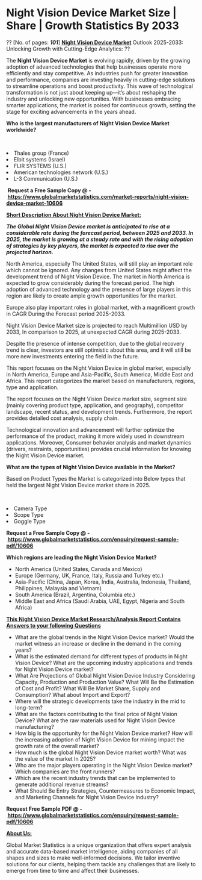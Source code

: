 <H1>Night Vision Device Market Size | Share | Growth Statistics By 2033</H1><p>?? [No. of pages:&nbsp;<strong><em>101</em></strong>]&nbsp;<strong><a href="https://www.globalmarketstatistics.com/market-reports/night-vision-device-market-10606">Night Vision Device&nbsp;Market</a></strong>&nbsp;Outlook 2025-2033: Unlocking Growth with Cutting-Edge Analytics: ??</p><p>The <strong>Night Vision Device Market</strong> is evolving rapidly, driven by the growing adoption of advanced technologies that help businesses operate more efficiently and stay competitive. As industries push for greater innovation and performance, companies are investing heavily in cutting-edge solutions to streamline operations and boost productivity. This wave of technological transformation is not just about keeping up&mdash;it&rsquo;s about reshaping the industry and unlocking new opportunities. With businesses embracing smarter applications, the market is poised for continuous growth, setting the stage for exciting advancements in the years ahead.</p><p><strong>Who is the largest manufacturers of Night Vision Device Market worldwide?</strong></p><p>&nbsp;<li>Thales group (France)<li> Elbit systems (Israel)<li> FLIR SYSTEMS (U.S.)<li> American technologies network (U.S.)<li> L-3 Communication (U.S.)</p><p>&nbsp;<strong>Request a Free Sample Copy @ -&nbsp;<a href="https://www.globalmarketstatistics.com/market-reports/night-vision-device-market-10606">https://www.globalmarketstatistics.com/market-reports/night-vision-device-market-10606</a></strong></p><p><strong><u>Short Description About Night Vision Device Market:</u></strong></p><p><strong><em>The Global Night Vision Device market is anticipated to rise at a considerable rate during the forecast period, between 2025 and 2033. In 2025, the market is growing at a steady rate and with the rising adoption of strategies by key players, the market is expected to rise over the projected horizon.</em></strong></p><p>North America, especially The United States, will still play an important role which cannot be ignored. Any changes from United States might affect the development trend of Night Vision Device. The market in North America is expected to grow considerably during the forecast period. The high adoption of advanced technology and the presence of large players in this region are likely to create ample growth opportunities for the market.</p><p>Europe also play important roles in global market, with a magnificent growth in CAGR During the Forecast period 2025-2033.</p><p>Night Vision Device Market size is projected to reach Multimillion USD by 2033, In comparison to 2025, at unexpected CAGR during 2025-2033.</p><p>Despite the presence of intense competition, due to the global recovery trend is clear, investors are still optimistic about this area, and it will still be more new investments entering the field in the future.</p><p>This report focuses on the Night Vision Device in global market, especially in North America, Europe and Asia-Pacific, South America, Middle East and Africa. This report categorizes the market based on manufacturers, regions, type and application.</p><p>The report focuses on the Night Vision Device market size, segment size (mainly covering product type, application, and geography), competitor landscape, recent status, and development trends. Furthermore, the report provides detailed cost analysis, supply chain.</p><p>Technological innovation and advancement will further optimize the performance of the product, making it more widely used in downstream applications. Moreover, Consumer behavior analysis and market dynamics (drivers, restraints, opportunities) provides crucial information for knowing the Night Vision Device market.</p><p><strong>What are the types of Night Vision Device available in the Market?</strong></p><p>Based on Product Types the Market is categorized into Below types that held the largest Night Vision Device market share in 2025.</p><p>&nbsp;<li>Camera Type<li> Scope Type<li> Goggle Type&nbsp;</p><p><strong>Request a Free Sample Copy @ -&nbsp;<a href="https://www.globalmarketstatistics.com/enquiry/request-sample-pdf/10606">https://www.globalmarketstatistics.com/enquiry/request-sample-pdf/10606</a></strong></p><p><strong>Which regions are leading the Night Vision Device Market?</strong></p><ul><li>North America (United States, Canada and Mexico)</li><li>Europe (Germany, UK, France, Italy, Russia and Turkey etc.)</li><li>Asia-Pacific (China, Japan, Korea, India, Australia, Indonesia, Thailand, Philippines, Malaysia and Vietnam)</li><li>South America (Brazil, Argentina, Columbia etc.)</li><li>Middle East and Africa (Saudi Arabia, UAE, Egypt, Nigeria and South Africa)</li></ul><p><strong><u>This Night Vision Device Market Research/Analysis Report Contains Answers to your following Questions</u></strong></p><ul><li>What are the global trends in the Night Vision Device market? Would the market witness an increase or decline in the demand in the coming years?</li><li>What is the estimated demand for different types of products in Night Vision Device? What are the upcoming industry applications and trends for Night Vision Device market?</li><li>What Are Projections of Global Night Vision Device Industry Considering Capacity, Production and Production Value? What Will Be the Estimation of Cost and Profit? What Will Be Market Share, Supply and Consumption? What about Import and Export?</li><li>Where will the strategic developments take the industry in the mid to long-term?</li><li>What are the factors contributing to the final price of Night Vision Device? What are the raw materials used for Night Vision Device manufacturing?</li><li>How big is the opportunity for the Night Vision Device market? How will the increasing adoption of Night Vision Device for mining impact the growth rate of the overall market?</li><li>How much is the global Night Vision Device market worth? What was the value of the market In 2025?</li><li>Who are the major players operating in the Night Vision Device market? Which companies are the front runners?</li><li>Which are the recent industry trends that can be implemented to generate additional revenue streams?</li><li>What Should Be Entry Strategies, Countermeasures to Economic Impact, and Marketing Channels for Night Vision Device Industry?</li></ul><p><strong>Request Free Sample PDF @ -&nbsp;<a href="https://www.globalmarketstatistics.com/enquiry/request-sample-pdf/10606">https://www.globalmarketstatistics.com/enquiry/request-sample-pdf/10606</a></strong></p><p><strong><u>About Us:</u></strong></p><p>Global Market Statistics&nbsp;is a unique organization that offers expert analysis and accurate data-based market intelligence, aiding companies of all shapes and sizes to make well-informed decisions. We tailor inventive solutions for our clients, helping them tackle any challenges that are likely to emerge from time to time and affect their businesses.</p>
